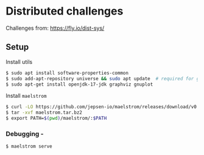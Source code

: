 # Distributed challenges

Challenges from: https://fly.io/dist-sys/

## Setup

Install utils
```bash
$ sudo apt install software-properties-common
$ sudo add-apt-repository universe && sudo apt update  # required for graphviz
$ sudo apt-get install openjdk-17-jdk graphviz gnuplot
```

Install `maelstrom`
```bash
$ curl -LO https://github.com/jepsen-io/maelstrom/releases/download/v0.2.3/maelstrom.tar.bz2
$ tar -xvf maelstrom.tar.bz2
$ export PATH=$(pwd)/maelstrom/:$PATH
```


### Debugging -

```bash
$ maelstrom serve
```

